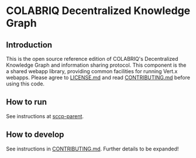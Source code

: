 # COLABRIQ Decentralized Knowledge Graph

## Introduction

This is the open source reference edition of COLABRIQ's Decentralized Knowledge Graph and information sharing protocol. This component is the a shared webapp library, providing common facilities for running Vert.x webapps. Please agree to [LICENSE.md](LICENSE.md) and read [CONTRIBUTING.md](CONTRIBUTING.md) before using this code.

## How to run

See instructions at [sccp-parent](https://github.com/colabriq/sccp-parent).

## How to develop

See instructions in [CONTRIBUTING.md](CONTRIBUTING.md).
Further details to be expanded!


